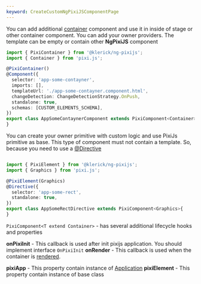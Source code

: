 ```yaml
---
keyword: CreateCustomNgPixiJSComponentPage
---
```


You can add additional [container](https://pixijs.download/release/docs/scene.Container.html) component and use it in inside of stage or other container component.
You can add your owner providers. The template can be empty or contain other **NgPixiJS** component
```typescript group="additional-contayner" name="app-some-contayner.component.ts"
import { PixiContainer } from '@klerick/ng-pixijs';
import { Container } from 'pixi.js';

@PixiContainer()
@Component({
  selector: 'app-some-contayner',
  imports: [],
  templateUrl: './app-some-contayner.component.html',
  changeDetection: ChangeDetectionStrategy.OnPush,
  standalone: true,
  schemas: [CUSTOM_ELEMENTS_SCHEMA],
})
export class AppSomeContaynerComponent extends PixiComponent<Container> {
}
```

You can create your owner primitive with custom logic and use PixiJs primitive as base. This type of component must not contain a template. 
So, because you need to use a [@Directive](https://angular.dev/api/core/Directive)


```typescript group="additional-contayner" name="app-some-contayner.component.ts"

import { PixiElement } from '@klerick/ng-pixijs';
import { Graphics } from 'pixi.js';

@PixiElement(Graphics)
@Directive({
  selector: 'app-some-rect',
  standalone: true,
})
export class AppSomeRectDirective extends PixiComponent<Graphics>{
}
```

`PixiComponent<T extend Container>` - has several additional lifecycle hooks and properties

**onPixiInit** - This callback is used after init pixijs application. You should implement interface `OnPixiInit`
**onRender** - This callback is used when the container is [rendered](https://pixijs.download/release/docs/scene.Container.html#onRender).

**pixiApp** - This property contain instance of [Application](https://pixijs.download/release/docs/app.Application.html)
**pixiElement** - This property contain instance of base class
